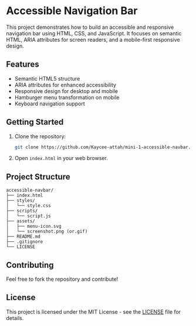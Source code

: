# Accessible Navigation Bar

This project demonstrates how to build an accessible and responsive navigation bar using HTML, CSS, and JavaScript. It focuses on semantic HTML, ARIA attributes for screen readers, and a mobile-first responsive design.

## Features

*   Semantic HTML5 structure
*   ARIA attributes for enhanced accessibility
*   Responsive design for desktop and mobile
*   Hamburger menu transformation on mobile
*   Keyboard navigation support

## Getting Started

1.  Clone the repository:
    ```bash
    git clone https://github.com/Kaycee-attah/mini-1-accessible-navbar.git
    ```
2.  Open `index.html` in your web browser.

## Project Structure

```
accessible-navbar/
├── index.html
├── styles/
│   └── style.css
├── scripts/
│   └── script.js
├── assets/
│   ├── menu-icon.svg
│   └── screenshot.png (or.gif)
├── README.md
├── .gitignore
└── LICENSE
```

## Contributing

Feel free to fork the repository and contribute!

## License

This project is licensed under the MIT License - see the [LICENSE](LICENSE) file for details.
